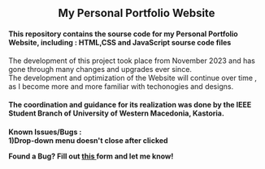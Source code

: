 <h2 align="center"> My Personal Portfolio Website </h2>

<h4>This repository contains the sourse code for my Personal Portfolio Website, including : HTML,CSS and JavaScript sourse code files </h4>


<p>The development of this project took place from November 2023 and has gone through many changes and upgrades ever since. <br>
The development and optimization of the Website will continue over time , as I become more and more familiar with techonogies and designs.</p>

<h4>The coordination and guidance for its realization was done by the IEEE Student Branch of University of Western Macedonia, Kastoria.</h4>



<h4>Known Issues/Bugs : <br>
  1)Drop-down menu doesn't close after clicked
  
  Found a Bug? Fill out <a href="https://forms.gle/RjVP1iazkz7qcn9q7" target="_blank" > this </a> form and let me know!
</h4>
